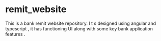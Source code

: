 # remit_website
This is a bank remit website repository. I t s designed using angular and typescript , it has functioning UI along with some key bank application features .
